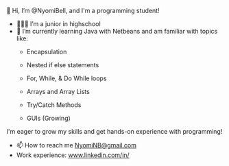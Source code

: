 👋 Hi, I’m @NyomiBell, and I'm a programming student! 
- 👩🏿‍🎓 I’m a junior in highschool
- 🌱 I’m currently learning Java with Netbeans and am familiar with topics like:
    * Encapsulation
  
    * Nested if else statements

    * For, While, & Do While loops
 
    * Arrays and Array Lists

    * Try/Catch Methods
      
    * GUIs (Growing) 

I'm eager to grow my skills and get hands-on experience with programming!
 
- 📫 How to reach me NyomiNB@gmail.com
- Work experience: www.linkedin.com/in/
 
